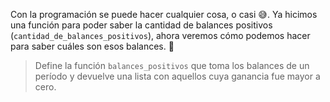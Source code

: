 Con la programación se puede hacer cualquier cosa, o casi :sweat_smile:. Ya hicimos una función para poder saber la cantidad de balances positivos (`cantidad_de_balances_positivos`), ahora veremos cómo podemos hacer para saber cuáles son esos balances. :calendar:

> Define la función `balances_positivos` que toma los balances de un período y devuelve una lista con aquellos cuya ganancia fue mayor a cero. 
